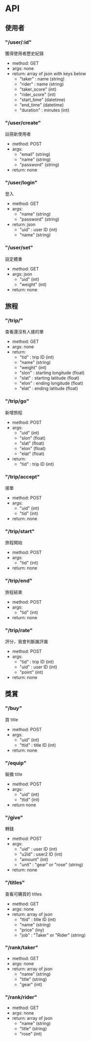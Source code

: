 # API

## 使用者

### "/user/:id"

獲得使用者歷史紀錄

* method: GET
* args: none
* return: array of json with keys below
    * "taker" : name (string)
    * "rider" : name (string)
    * "taker_score" (int)
    * "rider_score" (int)
    * "start_time" (datetime)
    * "end_time" (datetime)
    * "duration" : minutes (int)

### "/user/create"

註冊新使用者

* method: POST
* args:
    * "email" (string)
    * "name" (string)
    * "password" (string)
* return: none

### "/user/login"

登入

* method: GET
* args:
    * "name" (string)
    * "password" (string)
* return: json
    * "uid" : user ID (int)
    * "name" (string)

### "/user/set"

設定體重

* method: GET
* args: json
    * "uid" (int)
    * "weight" (int)
* return: none

## 旅程

### "/trip/"

查看還沒有人接的單

* method: GET
* args: none
* return:
    * "tid" : trip ID (int)
    * "name" (string)
    * "weight" (int)
    * "slon" : starting longitude (float)
    * "slat" : starting latitude (float)
    * "elon" : ending longitude (float)
    * "elat" : ending latitude (float)

### "/trip/go"

新增旅程

* method: POST
* args: 
    * "uid" (int)
    * "slon" (float)
    * "slat" (float)
    * "elon" (float)
    * "elat" (float)
* return:
    * "tid" : trip ID (int)

### "/trip/accept"

接單

* method: POST
* args:
    * "uid" (int)
    * "tid" (int)
* return: none

### "/trip/start"

旅程開始

* method: POST
* args:
    * "tid" (int)
* return: none

### "/trip/end"

旅程結束

* method: POST
* args: 
    * "tid" (int)
* return: none

### "/trip/rate"

評分，我會判斷誰評誰

* method: POST
* args: 
    * "tid" : trip ID (int)
    * "uid" : user ID (int)
    * "point" (int)
* return: none

## 獎賞

### "/buy"

買 title

* method: POST
* args: 
    * "uid" (int)
    * "ttid" : title ID (int)
* return: none

### "/equip"

裝備 title

* method: POST
* args:
    * "uid" (int)
    * "ttid" (int)
* return none

### "/give"

轉錢

* method: POST
* args:
    * "uid" : user ID (int)
    * "u2id" : user2 ID (int)
    * "amount" (int)
    * "unit" : "gear" or "rose" (string)
* return: none

### "/titles"

查看可購買的 titles

* method: GET
* args: none
* return: array of json
    * "ttid" : title ID (int)
    * "name" (string)
    * "price" (iny)
    * "job" : "Taker" or "Rider" (string)

### "/rank/taker"

* method: GET
* args: none
* return: array of json
    * "name" (string)
    * "title" (string)
    * "gear" (int)

### "/rank/rider"

* method: GET
* args: none
* return: array of json
    * "name" (string)
    * "title" (string)
    * "rose" (int)
